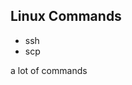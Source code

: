 ## Linux Commands
- ssh
- scp

a lot of commands
<!--stackedit_data:
eyJoaXN0b3J5IjpbMTU2MDMwNTc1M119
-->